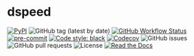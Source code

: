 # dspeed

[![PyPI](https://img.shields.io/pypi/v/dspeed?logo=pypi)](https://pypi.org/project/dspeed/)
![GitHub tag (latest by date)](https://img.shields.io/github/v/tag/legend-exp/dspeed?logo=git)
[![GitHub Workflow Status](https://img.shields.io/github/checks-status/legend-exp/dspeed/main?label=main%20branch&logo=github)](https://github.com/legend-exp/dspeed/actions)
[![pre-commit](https://img.shields.io/badge/pre--commit-enabled-brightgreen?logo=pre-commit&logoColor=white)](https://github.com/pre-commit/pre-commit)
[![Code style: black](https://img.shields.io/badge/code%20style-black-000000.svg)](https://github.com/psf/black)
[![Codecov](https://img.shields.io/codecov/c/github/legend-exp/dspeed?logo=codecov)](https://app.codecov.io/gh/legend-exp/dspeed)
![GitHub issues](https://img.shields.io/github/issues/legend-exp/dspeed?logo=github)
![GitHub pull requests](https://img.shields.io/github/issues-pr/legend-exp/dspeed?logo=github)
![License](https://img.shields.io/github/license/legend-exp/dspeed)
[![Read the Docs](https://img.shields.io/readthedocs/dspeed?logo=readthedocs)](https://dspeed.readthedocs.io)

